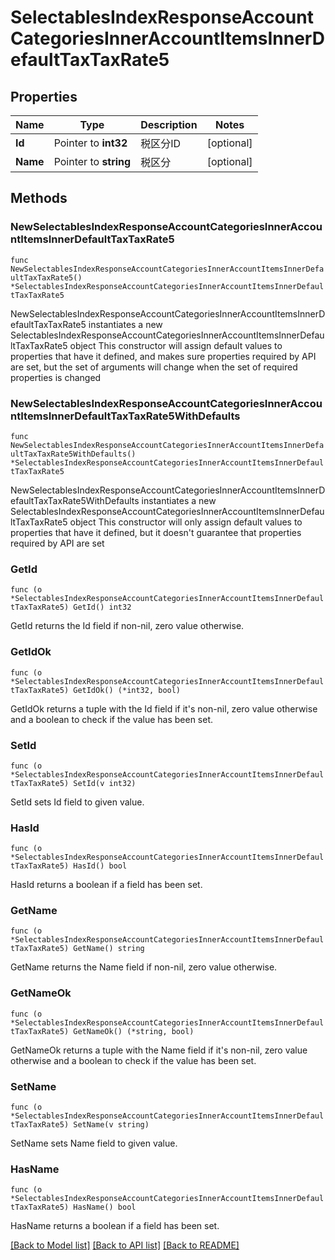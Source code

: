# SelectablesIndexResponseAccountCategoriesInnerAccountItemsInnerDefaultTaxTaxRate5

## Properties

Name | Type | Description | Notes
------------ | ------------- | ------------- | -------------
**Id** | Pointer to **int32** | 税区分ID | [optional] 
**Name** | Pointer to **string** | 税区分 | [optional] 

## Methods

### NewSelectablesIndexResponseAccountCategoriesInnerAccountItemsInnerDefaultTaxTaxRate5

`func NewSelectablesIndexResponseAccountCategoriesInnerAccountItemsInnerDefaultTaxTaxRate5() *SelectablesIndexResponseAccountCategoriesInnerAccountItemsInnerDefaultTaxTaxRate5`

NewSelectablesIndexResponseAccountCategoriesInnerAccountItemsInnerDefaultTaxTaxRate5 instantiates a new SelectablesIndexResponseAccountCategoriesInnerAccountItemsInnerDefaultTaxTaxRate5 object
This constructor will assign default values to properties that have it defined,
and makes sure properties required by API are set, but the set of arguments
will change when the set of required properties is changed

### NewSelectablesIndexResponseAccountCategoriesInnerAccountItemsInnerDefaultTaxTaxRate5WithDefaults

`func NewSelectablesIndexResponseAccountCategoriesInnerAccountItemsInnerDefaultTaxTaxRate5WithDefaults() *SelectablesIndexResponseAccountCategoriesInnerAccountItemsInnerDefaultTaxTaxRate5`

NewSelectablesIndexResponseAccountCategoriesInnerAccountItemsInnerDefaultTaxTaxRate5WithDefaults instantiates a new SelectablesIndexResponseAccountCategoriesInnerAccountItemsInnerDefaultTaxTaxRate5 object
This constructor will only assign default values to properties that have it defined,
but it doesn't guarantee that properties required by API are set

### GetId

`func (o *SelectablesIndexResponseAccountCategoriesInnerAccountItemsInnerDefaultTaxTaxRate5) GetId() int32`

GetId returns the Id field if non-nil, zero value otherwise.

### GetIdOk

`func (o *SelectablesIndexResponseAccountCategoriesInnerAccountItemsInnerDefaultTaxTaxRate5) GetIdOk() (*int32, bool)`

GetIdOk returns a tuple with the Id field if it's non-nil, zero value otherwise
and a boolean to check if the value has been set.

### SetId

`func (o *SelectablesIndexResponseAccountCategoriesInnerAccountItemsInnerDefaultTaxTaxRate5) SetId(v int32)`

SetId sets Id field to given value.

### HasId

`func (o *SelectablesIndexResponseAccountCategoriesInnerAccountItemsInnerDefaultTaxTaxRate5) HasId() bool`

HasId returns a boolean if a field has been set.

### GetName

`func (o *SelectablesIndexResponseAccountCategoriesInnerAccountItemsInnerDefaultTaxTaxRate5) GetName() string`

GetName returns the Name field if non-nil, zero value otherwise.

### GetNameOk

`func (o *SelectablesIndexResponseAccountCategoriesInnerAccountItemsInnerDefaultTaxTaxRate5) GetNameOk() (*string, bool)`

GetNameOk returns a tuple with the Name field if it's non-nil, zero value otherwise
and a boolean to check if the value has been set.

### SetName

`func (o *SelectablesIndexResponseAccountCategoriesInnerAccountItemsInnerDefaultTaxTaxRate5) SetName(v string)`

SetName sets Name field to given value.

### HasName

`func (o *SelectablesIndexResponseAccountCategoriesInnerAccountItemsInnerDefaultTaxTaxRate5) HasName() bool`

HasName returns a boolean if a field has been set.


[[Back to Model list]](../README.md#documentation-for-models) [[Back to API list]](../README.md#documentation-for-api-endpoints) [[Back to README]](../README.md)


